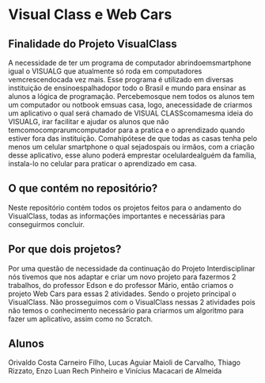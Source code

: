 # Visual Class e Web Cars

## Finalidade do Projeto VisualClass

A necessidade de ter um programa de computador abrindoemsmartphone igual o VISUALG que atualmente só roda em computadores vemcrescendocada vez mais. Esse programa é utilizado em diversas instituição de ensinoespalhadopor todo o Brasil e mundo para ensinar as alunos a lógica de programação. Percebemosque nem todos os alunos tem um computador ou notbook emsuas casa, logo, anecessidade de criarmos um aplicativo o qual será chamado de VISUAL CLASScomamesma ideia do VISUALG, irar facilitar e ajudar os alunos que não temcomocomprarumcomputador para a pratica e o aprendizado quando estiver fora das instituição. Comahipótese de que todas as casas tenha pelo menos um celular smartphone o qual sejadospais ou irmãos, com a criação desse aplicativo, esse aluno poderá emprestar ocelulardealguém da família, instala-lo no celular para praticar o aprendizado em casa.

## O que contém no repositório?

Neste repositório contém todos os projetos feitos para o andamento do VisualClass, todas as informações importantes e necessárias para conseguirmos concluir.

## Por que dois projetos?

Por uma questão de necessidade da continuação do Projeto Interdisciplinar nós tivemos que nos adaptar e criar um novo projeto para fazermos 2 trabalhos, do professor Edson e do professor Mário, então criamos o projeto Web Cars para essas 2 atividades. Sendo o projeto principal o VisualClass.
Não prosseguimos com o VisualClass nessas 2 atividades pois não temos o conhecimento necessário para criarmos um algoritmo para fazer um aplicativo, assim como no Scratch.

## Alunos

Orivaldo Costa Carneiro Filho, Lucas Aguiar Maioli de Carvalho, Thiago Rizzato, Enzo Luan Rech Pinheiro e Vinícius Macacari de Almeida
